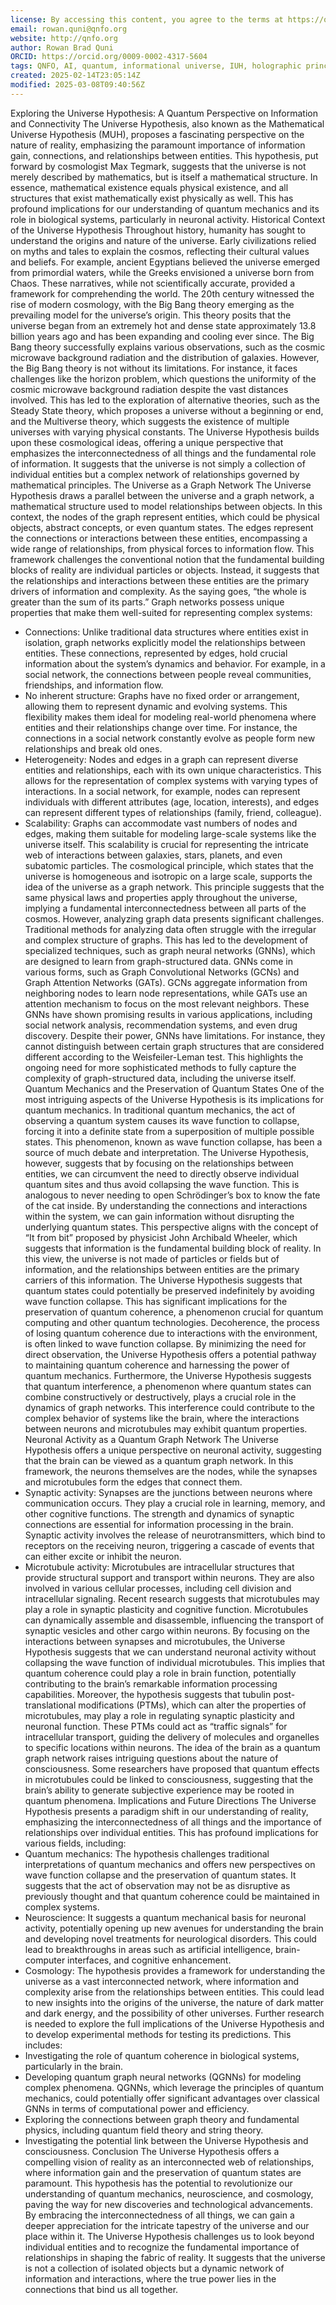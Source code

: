```yaml
---
license: By accessing this content, you agree to the terms at https://qnfo.org/LICENSE
email: rowan.quni@qnfo.org
website: http://qnfo.org
author: Rowan Brad Quni
ORCID: https://orcid.org/0009-0002-4317-5604
tags: QNFO, AI, quantum, informational universe, IUH, holographic principle
created: 2025-02-14T23:05:14Z
modified: 2025-03-08T09:40:56Z
---
```


Exploring the Universe Hypothesis: A Quantum Perspective on Information and Connectivity
The Universe Hypothesis, also known as the Mathematical Universe Hypothesis (MUH), proposes a fascinating perspective on the nature of reality, emphasizing the paramount importance of information gain, connections, and relationships between entities. This hypothesis, put forward by cosmologist Max Tegmark, suggests that the universe is not merely described by mathematics, but is itself a mathematical structure. In essence, mathematical existence equals physical existence, and all structures that exist mathematically exist physically as well. This has profound implications for our understanding of quantum mechanics and its role in biological systems, particularly in neuronal activity.
Historical Context of the Universe Hypothesis
Throughout history, humanity has sought to understand the origins and nature of the universe. Early civilizations relied on myths and tales to explain the cosmos, reflecting their cultural values and beliefs. For example, ancient Egyptians believed the universe emerged from primordial waters, while the Greeks envisioned a universe born from Chaos. These narratives, while not scientifically accurate, provided a framework for comprehending the world.
The 20th century witnessed the rise of modern cosmology, with the Big Bang theory emerging as the prevailing model for the universe’s origin. This theory posits that the universe began from an extremely hot and dense state approximately 13.8 billion years ago and has been expanding and cooling ever since. The Big Bang theory successfully explains various observations, such as the cosmic microwave background radiation and the distribution of galaxies.
However, the Big Bang theory is not without its limitations. For instance, it faces challenges like the horizon problem, which questions the uniformity of the cosmic microwave background radiation despite the vast distances involved. This has led to the exploration of alternative theories, such as the Steady State theory, which proposes a universe without a beginning or end, and the Multiverse theory, which suggests the existence of multiple universes with varying physical constants.
The Universe Hypothesis builds upon these cosmological ideas, offering a unique perspective that emphasizes the interconnectedness of all things and the fundamental role of information. It suggests that the universe is not simply a collection of individual entities but a complex network of relationships governed by mathematical principles.
The Universe as a Graph Network
The Universe Hypothesis draws a parallel between the universe and a graph network, a mathematical structure used to model relationships between objects. In this context, the nodes of the graph represent entities, which could be physical objects, abstract concepts, or even quantum states. The edges represent the connections or interactions between these entities, encompassing a wide range of relationships, from physical forces to information flow.
This framework challenges the conventional notion that the fundamental building blocks of reality are individual particles or objects. Instead, it suggests that the relationships and interactions between these entities are the primary drivers of information and complexity. As the saying goes, “the whole is greater than the sum of its parts.”
Graph networks possess unique properties that make them well-suited for representing complex systems:
 - Connections: Unlike traditional data structures where entities exist in isolation, graph networks explicitly model the relationships between entities. These connections, represented by edges, hold crucial information about the system’s dynamics and behavior. For example, in a social network, the connections between people reveal communities, friendships, and information flow.
 - No inherent structure: Graphs have no fixed order or arrangement, allowing them to represent dynamic and evolving systems. This flexibility makes them ideal for modeling real-world phenomena where entities and their relationships change over time. For instance, the connections in a social network constantly evolve as people form new relationships and break old ones.
 - Heterogeneity: Nodes and edges in a graph can represent diverse entities and relationships, each with its own unique characteristics. This allows for the representation of complex systems with varying types of interactions. In a social network, for example, nodes can represent individuals with different attributes (age, location, interests), and edges can represent different types of relationships (family, friend, colleague).
 - Scalability: Graphs can accommodate vast numbers of nodes and edges, making them suitable for modeling large-scale systems like the universe itself. This scalability is crucial for representing the intricate web of interactions between galaxies, stars, planets, and even subatomic particles.
The cosmological principle, which states that the universe is homogeneous and isotropic on a large scale, supports the idea of the universe as a graph network. This principle suggests that the same physical laws and properties apply throughout the universe, implying a fundamental interconnectedness between all parts of the cosmos.
However, analyzing graph data presents significant challenges. Traditional methods for analyzing data often struggle with the irregular and complex structure of graphs. This has led to the development of specialized techniques, such as graph neural networks (GNNs), which are designed to learn from graph-structured data.
GNNs come in various forms, such as Graph Convolutional Networks (GCNs) and Graph Attention Networks (GATs). GCNs aggregate information from neighboring nodes to learn node representations, while GATs use an attention mechanism to focus on the most relevant neighbors. These GNNs have shown promising results in various applications, including social network analysis, recommendation systems, and even drug discovery.
Despite their power, GNNs have limitations. For instance, they cannot distinguish between certain graph structures that are considered different according to the Weisfeiler-Leman test. This highlights the ongoing need for more sophisticated methods to fully capture the complexity of graph-structured data, including the universe itself.
Quantum Mechanics and the Preservation of Quantum States
One of the most intriguing aspects of the Universe Hypothesis is its implications for quantum mechanics. In traditional quantum mechanics, the act of observing a quantum system causes its wave function to collapse, forcing it into a definite state from a superposition of multiple possible states. This phenomenon, known as wave function collapse, has been a source of much debate and interpretation.
The Universe Hypothesis, however, suggests that by focusing on the relationships between entities, we can circumvent the need to directly observe individual quantum sites and thus avoid collapsing the wave function. This is analogous to never needing to open Schrödinger’s box to know the fate of the cat inside. By understanding the connections and interactions within the system, we can gain information without disrupting the underlying quantum states.
This perspective aligns with the concept of “It from bit” proposed by physicist John Archibald Wheeler, which suggests that information is the fundamental building block of reality. In this view, the universe is not made of particles or fields but of information, and the relationships between entities are the primary carriers of this information.
The Universe Hypothesis suggests that quantum states could potentially be preserved indefinitely by avoiding wave function collapse. This has significant implications for the preservation of quantum coherence, a phenomenon crucial for quantum computing and other quantum technologies. Decoherence, the process of losing quantum coherence due to interactions with the environment, is often linked to wave function collapse. By minimizing the need for direct observation, the Universe Hypothesis offers a potential pathway to maintaining quantum coherence and harnessing the power of quantum mechanics.
Furthermore, the Universe Hypothesis suggests that quantum interference, a phenomenon where quantum states can combine constructively or destructively, plays a crucial role in the dynamics of graph networks. This interference could contribute to the complex behavior of systems like the brain, where the interactions between neurons and microtubules may exhibit quantum properties.
Neuronal Activity as a Quantum Graph Network
The Universe Hypothesis offers a unique perspective on neuronal activity, suggesting that the brain can be viewed as a quantum graph network. In this framework, the neurons themselves are the nodes, while the synapses and microtubules form the edges that connect them.
 - Synaptic activity: Synapses are the junctions between neurons where communication occurs. They play a crucial role in learning, memory, and other cognitive functions. The strength and dynamics of synaptic connections are essential for information processing in the brain. Synaptic activity involves the release of neurotransmitters, which bind to receptors on the receiving neuron, triggering a cascade of events that can either excite or inhibit the neuron.
 - Microtubule activity: Microtubules are intracellular structures that provide structural support and transport within neurons. They are also involved in various cellular processes, including cell division and intracellular signaling. Recent research suggests that microtubules may play a role in synaptic plasticity and cognitive function. Microtubules can dynamically assemble and disassemble, influencing the transport of synaptic vesicles and other cargo within neurons.
By focusing on the interactions between synapses and microtubules, the Universe Hypothesis suggests that we can understand neuronal activity without collapsing the wave function of individual microtubules. This implies that quantum coherence could play a role in brain function, potentially contributing to the brain’s remarkable information processing capabilities.
Moreover, the hypothesis suggests that tubulin post-translational modifications (PTMs), which can alter the properties of microtubules, may play a role in regulating synaptic plasticity and neuronal function. These PTMs could act as “traffic signals” for intracellular transport, guiding the delivery of molecules and organelles to specific locations within neurons.
The idea of the brain as a quantum graph network raises intriguing questions about the nature of consciousness. Some researchers have proposed that quantum effects in microtubules could be linked to consciousness, suggesting that the brain’s ability to generate subjective experience may be rooted in quantum phenomena.
Implications and Future Directions
The Universe Hypothesis presents a paradigm shift in our understanding of reality, emphasizing the interconnectedness of all things and the importance of relationships over individual entities. This has profound implications for various fields, including:
 - Quantum mechanics: The hypothesis challenges traditional interpretations of quantum mechanics and offers new perspectives on wave function collapse and the preservation of quantum states. It suggests that the act of observation may not be as disruptive as previously thought and that quantum coherence could be maintained in complex systems.
 - Neuroscience: It suggests a quantum mechanical basis for neuronal activity, potentially opening up new avenues for understanding the brain and developing novel treatments for neurological disorders. This could lead to breakthroughs in areas such as artificial intelligence, brain-computer interfaces, and cognitive enhancement.
 - Cosmology: The hypothesis provides a framework for understanding the universe as a vast interconnected network, where information and complexity arise from the relationships between entities. This could lead to new insights into the origins of the universe, the nature of dark matter and dark energy, and the possibility of other universes.
Further research is needed to explore the full implications of the Universe Hypothesis and to develop experimental methods for testing its predictions. This includes:
 - Investigating the role of quantum coherence in biological systems, particularly in the brain.
 - Developing quantum graph neural networks (QGNNs) for modeling complex phenomena. QGNNs, which leverage the principles of quantum mechanics, could potentially offer significant advantages over classical GNNs in terms of computational power and efficiency.
 - Exploring the connections between graph theory and fundamental physics, including quantum field theory and string theory.
 - Investigating the potential link between the Universe Hypothesis and consciousness.
Conclusion
The Universe Hypothesis offers a compelling vision of reality as an interconnected web of relationships, where information gain and the preservation of quantum states are paramount. This hypothesis has the potential to revolutionize our understanding of quantum mechanics, neuroscience, and cosmology, paving the way for new discoveries and technological advancements. By embracing the interconnectedness of all things, we can gain a deeper appreciation for the intricate tapestry of the universe and our place within it. The Universe Hypothesis challenges us to look beyond individual entities and to recognize the fundamental importance of relationships in shaping the fabric of reality. It suggests that the universe is not a collection of isolated objects but a dynamic network of information and interactions, where the true power lies in the connections that bind us all together.
